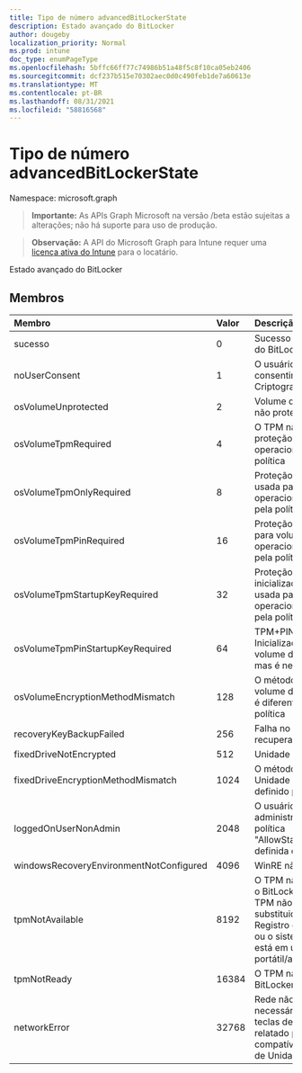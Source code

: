 ```yaml
---
title: Tipo de número advancedBitLockerState
description: Estado avançado do BitLocker
author: dougeby
localization_priority: Normal
ms.prod: intune
doc_type: enumPageType
ms.openlocfilehash: 5bffc66ff77c74986b51a48f5c8f10ca05eb2406
ms.sourcegitcommit: dcf237b515e70302aec0d0c490feb1de7a60613e
ms.translationtype: MT
ms.contentlocale: pt-BR
ms.lasthandoff: 08/31/2021
ms.locfileid: "58816568"
---
```

# <a name="advancedbitlockerstate-enum-type"></a>Tipo de número advancedBitLockerState

Namespace: microsoft.graph

> **Importante:** As APIs Graph Microsoft na versão /beta estão sujeitas a alterações; não há suporte para uso de produção.

> **Observação:** A API do Microsoft Graph para Intune requer uma [licença ativa do Intune](https://go.microsoft.com/fwlink/?linkid=839381) para o locatário.

Estado avançado do BitLocker

## <a name="members"></a>Membros
|Membro|Valor|Descrição|
|:---|:---|:---|
|sucesso|0|Sucesso avançado do estado do BitLocker|
|noUserConsent|1|O usuário nunca deu consentimento para Criptografia|
|osVolumeUnprotected|2|Volume do sistema operacional não protegido foi detectado|
|osVolumeTpmRequired|4 |O TPM não é usado para proteção do volume do sistema operacional, mas é exigido pela política|
|osVolumeTpmOnlyRequired|8 |Proteção somente TPM não usada para volume do sistema operacional, mas é necessária pela política|
|osVolumeTpmPinRequired|16 |Proteção TPM+PIN não usada para volume do sistema operacional, mas é necessária pela política|
|osVolumeTpmStartupKeyRequired|32|Proteção de chave de inicialização do TPM+não usada para volume do sistema operacional, mas é necessária pela política|
|osVolumeTpmPinStartupKeyRequired|64|TPM+PIN+Chave de Inicialização não usada para volume do sistema operacional, mas é necessária pela política|
|osVolumeEncryptionMethodMismatch|128|O método de criptografia do volume do sistema operacional é diferente do definido pela política|
|recoveryKeyBackupFailed|256|Falha no backup da chave de recuperação|
|fixedDriveNotEncrypted|512|Unidade Fixa não criptografada|
|fixedDriveEncryptionMethodMismatch|1024|O método de criptografia de Unidade Fixa é diferente do definido pela política|
|loggedOnUserNonAdmin|2048|O usuário conectado não é administrador. Isso requer a política "AllowStandardUserEncryption" definida como 1|
|windowsRecoveryEnvironmentNotConfigured|4096|WinRE não está configurado|
|tpmNotAvailable|8192|O TPM não está disponível para o BitLocker. Isso significa que o TPM não está presente, ou a substituição indisponível do Registro do TPM está definida ou o sistema operacional host está em unidade portátil/acessível a roma|
|tpmNotReady|16384|O TPM não está pronto para o BitLocker|
|networkError|32768|Rede não disponível. Isso é necessário para backup de teclas de recuperação. Isso é relatado para dispositivos compatíveis com Criptografia de Unidade|



